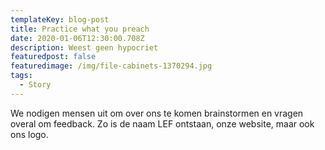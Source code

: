 ```yaml
---
templateKey: blog-post
title: Practice what you preach
date: 2020-01-06T12:30:00.708Z
description: Weest geen hypocriet
featuredpost: false
featuredimage: /img/file-cabinets-1370294.jpg
tags:
  - Story
---
```

We nodigen mensen uit om over ons te komen brainstormen en vragen overal om feedback. Zo is de naam LEF ontstaan, onze website, maar ook ons logo.
